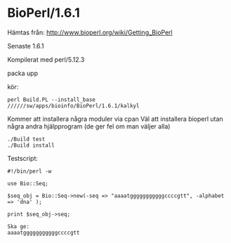 BioPerl/1.6.1
=============

Hämtas från: <http://www.bioperl.org/wiki/Getting_BioPerl>

Senaste 1.6.1

Kompilerat med perl/5.12.3

packa upp

kör:

    perl Build.PL --install_base //////sw/apps/bioinfo/BioPerl/1.6.1/kalkyl

Kommer att installera några moduler via cpan
Väl att installera bioperl utan några andra hjälpprogram (de ger fel om man väljer alla)

    ./Build test
    ./Build install

Testscript:

    #!/bin/perl -w
     
    use Bio::Seq;
     
    $seq_obj = Bio::Seq->new(-seq => "aaaatgggggggggggccccgtt", -alphabet => 'dna' );
     
    print $seq_obj->seq;

    Ska ge:
    aaaatgggggggggggccccgtt
